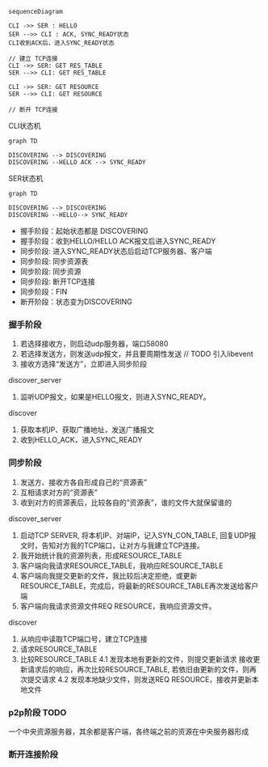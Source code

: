 


``` mermaid 
sequenceDiagram

CLI ->> SER : HELLO
SER -->> CLI : ACK, SYNC_READY状态
CLI收到ACK后，进入SYNC_READY状态

// 建立 TCP连接
CLI ->> SER: GET RES_TABLE
SER -->> CLI: GET RES_TABLE

CLI ->> SER: GET RESOURCE
SER -->> CLI: GET RESOURCE

// 断开 TCP连接

```


CLI状态机
``` mermaid
graph TD

DISCOVERING --> DISCOVERING
DISCOVERING --HELLO ACK --> SYNC_READY
```




SER状态机
``` mermaid
graph TD

DISCOVERING --> DISCOVERING
DISCOVERING --HELLO--> SYNC_READY
```

- 握手阶段：起始状态都是 DISCOVERING
- 握手阶段：收到HELLO/HELLO ACK报文后进入SYNC_READY
- 同步阶段: 进入SYNC_READY状态后启动TCP服务器、客户端
- 同步阶段: 同步资源表
- 同步阶段: 同步资源
- 同步阶段: 断开TCP连接
- 同步阶段：FIN
- 断开阶段：状态变为DISCOVERING

### 握手阶段
1. 若选择接收方，则启动udp服务器，端口58080
2. 若选择发送方，则发送udp报文，并且要周期性发送 // TODO 引入libevent
3. 接收方选择“发送方”，立即进入同步阶段

discover_server
1. 监听UDP报文，如果是HELLO报文，则进入SYNC_READY。 

discover
1. 获取本机IP、获取广播地址，发送广播报文
2. 收到HELLO_ACK，进入SYNC_READY


### 同步阶段
1. 发送方、接收方各自形成自己的“资源表”
2. 互相请求对方的“资源表”
3. 收到对方的资源表后，比较各自的“资源表”，谁的文件大就保留谁的

discover_server

1. 启动TCP SERVER,  将本机IP、对端IP，记入SYN_CON_TABLE, 回复UDP报文时，告知对方我的TCP端口，让对方与我建立TCP连接。
2. 我开始统计我的资源列表，形成RESOURCE_TABLE
3. 客户端向我请求RESOURCE_TABLE，我响应RESOURCE_TABLE
4. 客户端向我提交更新的文件，我比较后决定拒绝，或更新RESOURCE_TABLE，完成后，将最新的RESOURCE_TABLE再次发送给客户端
5. 客户端向我请求资源文件REQ RESOURCE，我响应资源文件。

discover
1. 从响应中读取TCP端口号，建立TCP连接
2. 请求RESOURCE_TABLE
3. 比较RESOURCE_TABLE
4.1 发现本地有更新的文件，则提交更新请求
    接收更新请求后的响应，再次比较RESOURCE_TABLE, 若依旧由更新的文件，则再次提交请求
4.2 发现本地缺少文件，则发送REQ RESOURCE，接收并更新本地文件

### p2p阶段 TODO 
一个中央资源服务器，其余都是客户端，各终端之前的资源在中央服务器形成


### 断开连接阶段


